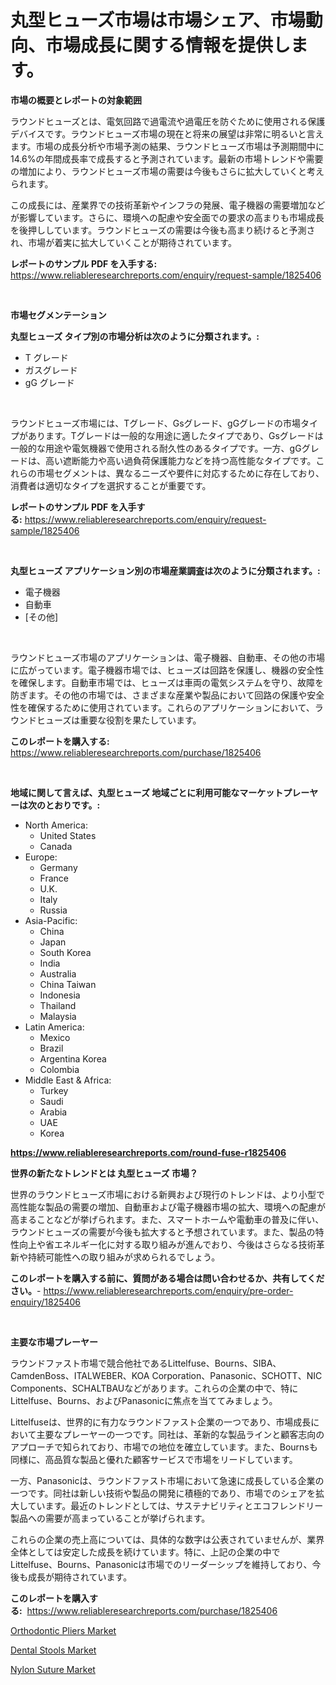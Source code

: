 <p><h1>丸型ヒューズ市場は市場シェア、市場動向、市場成長に関する情報を提供します。</h1></p><p><strong>市場の概要とレポートの対象範囲</strong></p>
<p><p>ラウンドヒューズとは、電気回路で過電流や過電圧を防ぐために使用される保護デバイスです。ラウンドヒューズ市場の現在と将来の展望は非常に明るいと言えます。市場の成長分析や市場予測の結果、ラウンドヒューズ市場は予測期間中に14.6%の年間成長率で成長すると予測されています。最新の市場トレンドや需要の増加により、ラウンドヒューズ市場の需要は今後もさらに拡大していくと考えられます。</p><p>この成長には、産業界での技術革新やインフラの発展、電子機器の需要増加などが影響しています。さらに、環境への配慮や安全面での要求の高まりも市場成長を後押ししています。ラウンドヒューズの需要は今後も高まり続けると予測され、市場が着実に拡大していくことが期待されています。</p></p>
<p><strong>レポートのサンプル PDF を入手する:</strong> <a href="https://www.reliableresearchreports.com/enquiry/request-sample/1825406">https://www.reliableresearchreports.com/enquiry/request-sample/1825406</a></p>
<p>&nbsp;</p>
<p><strong>市場セグメンテーション</strong></p>
<p><strong>丸型ヒューズ タイプ別の市場分析は次のように分類されます。:</strong></p>
<p><ul><li>T グレード</li><li>ガスグレード</li><li>gG グレード</li></ul></p>
<p>&nbsp;</p>
<p><p>ラウンドヒューズ市場には、Tグレード、Gsグレード、gGグレードの市場タイプがあります。Tグレードは一般的な用途に適したタイプであり、Gsグレードは一般的な用途や電気機器で使用される耐久性のあるタイプです。一方、gGグレードは、高い遮断能力や高い過負荷保護能力などを持つ高性能なタイプです。これらの市場セグメントは、異なるニーズや要件に対応するために存在しており、消費者は適切なタイプを選択することが重要です。</p></p>
<p><strong>レポートのサンプル PDF を入手する:</strong>&nbsp;<a href="https://www.reliableresearchreports.com/enquiry/request-sample/1825406">https://www.reliableresearchreports.com/enquiry/request-sample/1825406</a></p>
<p>&nbsp;</p>
<p><strong> 丸型ヒューズ アプリケーション別の市場産業調査は次のように分類されます。:</strong></p>
<p><ul><li>電子機器</li><li>自動車</li><li>[その他]</li></ul></p>
<p>&nbsp;</p>
<p><p>ラウンドヒューズ市場のアプリケーションは、電子機器、自動車、その他の市場に広がっています。電子機器市場では、ヒューズは回路を保護し、機器の安全性を確保します。自動車市場では、ヒューズは車両の電気システムを守り、故障を防ぎます。その他の市場では、さまざまな産業や製品において回路の保護や安全性を確保するために使用されています。これらのアプリケーションにおいて、ラウンドヒューズは重要な役割を果たしています。</p></p>
<p><strong>このレポートを購入する:</strong>&nbsp; <a href="https://www.reliableresearchreports.com/purchase/1825406">https://www.reliableresearchreports.com/purchase/1825406</a></p>
<p>&nbsp;</p>
<p><strong>地域に関して言えば、丸型ヒューズ 地域ごとに利用可能なマーケットプレーヤーは次のとおりです。:</strong></p>
<p><ul>
    <li>
        North America:
        <ul>
            <li>United States</li>
            <li>Canada</li>
        </ul>
    </li>
    <li>
        Europe:
        <ul>
            <li>Germany</li>
            <li>France</li>
            <li>U.K.</li>
            <li>Italy</li>
            <li>Russia</li>
        </ul>
    </li>
    <li>
        Asia-Pacific:
        <ul>
            <li>China</li>
            <li>Japan</li>
            <li>South Korea</li>
            <li>India</li>
            <li>Australia</li>
            <li>China Taiwan</li>
            <li>Indonesia</li>
            <li>Thailand</li>
            <li>Malaysia</li>
        </ul>
    </li>
    <li>
        Latin America:
        <ul>
            <li>Mexico</li>
            <li>Brazil</li>
            <li>Argentina Korea</li>
            <li>Colombia</li>
        </ul>
    </li>
    <li>
        Middle East & Africa:
        <ul>
            <li>Turkey</li>
            <li>Saudi</li>
            <li>Arabia</li>
            <li>UAE</li>
            <li>Korea</li>
        </ul>
    </li>
    </ul></p>
<p><strong><a href="https://www.reliableresearchreports.com/round-fuse-r1825406">https://www.reliableresearchreports.com/round-fuse-r1825406</a></strong>&nbsp;</p>
<p><strong>世界の新たなトレンドとは 丸型ヒューズ 市場？</strong></p>
<p><p>世界のラウンドヒューズ市場における新興および現行のトレンドは、より小型で高性能な製品の需要の増加、自動車および電子機器市場の拡大、環境への配慮が高まることなどが挙げられます。また、スマートホームや電動車の普及に伴い、ラウンドヒューズの需要が今後も拡大すると予想されています。また、製品の特性向上や省エネルギー化に対する取り組みが進んでおり、今後はさらなる技術革新や持続可能性への取り組みが求められるでしょう。</p></p>
<p><strong>このレポートを購入する前に、質問がある場合は問い合わせるか、共有してください。</strong>- <a href="https://www.reliableresearchreports.com/enquiry/pre-order-enquiry/1825406">https://www.reliableresearchreports.com/enquiry/pre-order-enquiry/1825406</a></p>
<p>&nbsp;</p>
<p><strong>主要な市場プレーヤー</strong></p>
<p><p>ラウンドファスト市場で競合他社であるLittelfuse、Bourns、SIBA、CamdenBoss、ITALWEBER、KOA Corporation、Panasonic、SCHOTT、NIC Components、SCHALTBAUなどがあります。これらの企業の中で、特にLittelfuse、Bourns、およびPanasonicに焦点を当ててみましょう。</p><p>Littelfuseは、世界的に有力なラウンドファスト企業の一つであり、市場成長において主要なプレーヤーの一つです。同社は、革新的な製品ラインと顧客志向のアプローチで知られており、市場での地位を確立しています。また、Bournsも同様に、高品質な製品と優れた顧客サービスで市場をリードしています。</p><p>一方、Panasonicは、ラウンドファスト市場において急速に成長している企業の一つです。同社は新しい技術や製品の開発に積極的であり、市場でのシェアを拡大しています。最近のトレンドとしては、サステナビリティとエコフレンドリー製品への需要が高まっていることが挙げられます。</p><p>これらの企業の売上高については、具体的な数字は公表されていませんが、業界全体としては安定した成長を続けています。特に、上記の企業の中でLittelfuse、Bourns、Panasonicは市場でのリーダーシップを維持しており、今後も成長が期待されています。</p></p>
<p><strong>このレポートを購入する:</strong>&nbsp;&nbsp;<a href="https://www.reliableresearchreports.com/purchase/1825406">https://www.reliableresearchreports.com/purchase/1825406</a></p>
<p><p><a href="https://adventurous-uranium-ef9.notion.site/Orthodontic-Pliers-Market-Size-CAGR-Trends-2024-2030-7ed6950553754840adc152155d85f4f2">Orthodontic Pliers Market</a></p><p><a href="https://carnation-joke-41f.notion.site/Dental-Stools-Market-Insights-into-Market-CAGR-Market-Trends-and-Growth-Strategies-199978f8c14840219e2d60770f512e58">Dental Stools Market</a></p><p><a href="https://extreme-scabiosa-c81.notion.site/Nylon-Suture-Market-Furnishes-Information-on-Market-Share-Market-Trends-and-Market-Growth-4ec1a7a8bc3d4a6081d0c056ba071641">Nylon Suture Market</a></p></p>
